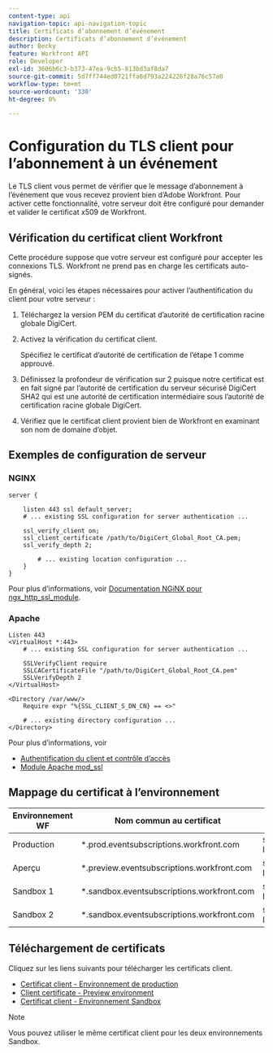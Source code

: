```yaml
---
content-type: api
navigation-topic: api-navigation-topic
title: Certificats d’abonnement d’événement
description: Certificats d’abonnement d’événement
author: Becky
feature: Workfront API
role: Developer
exl-id: 3606b6c3-b373-47ea-9cb5-813bd3af8da7
source-git-commit: 5d7ff744ed0721ffa6d793a224226f28a76c57a0
workflow-type: tm+mt
source-wordcount: '330'
ht-degree: 0%

---
```


# Configuration du TLS client pour l’abonnement à un événement

<!--Configuring Client TLS for Event Subscription
Steps to Verify Workfront's Client Certificate
Examples for Server configuration
NGINX
Apache
Certificate to Environment Mapping
Certificates
Production
Preview
Sandbox 1
Sandbox 2
-->

Le TLS client vous permet de vérifier que le message d’abonnement à l’événement que vous recevez provient bien d’Adobe Workfront. Pour activer cette fonctionnalité, votre serveur doit être configuré pour demander et valider le certificat x509 de Workfront.


## Vérification du certificat client Workfront

Cette procédure suppose que votre serveur est configuré pour accepter les connexions TLS. Workfront ne prend pas en charge les certificats auto-signés.

En général, voici les étapes nécessaires pour activer l’authentification du client pour votre serveur :

1. Téléchargez la version PEM du certificat d’autorité de certification racine globale DigiCert.
1. Activez la vérification du certificat client.

   Spécifiez le certificat d’autorité de certification de l’étape 1 comme approuvé.

1. Définissez la profondeur de vérification sur 2 puisque notre certificat est en fait signé par l’autorité de certification du serveur sécurisé DigiCert SHA2 qui est une autorité de certification intermédiaire sous l’autorité de certification racine globale DigiCert.
1. Vérifiez que le certificat client provient bien de Workfront en examinant son nom de domaine d’objet.

## Exemples de configuration de serveur

### NGINX

```
server {

    listen 443 ssl default_server;
    # ... existing SSL configuration for server authentication ...

    ssl_verify_client on;
    ssl_client_certificate /path/to/DigiCert_Global_Root_CA.pem;
    ssl_verify_depth 2;

        # ... existing location configuration ...
    }
}
```

Pour plus d’informations, voir [Documentation NGiNX pour ngx_http_ssl_module](https://nginx.org/en/docs/http/ngx_http_ssl_module.html).

### Apache

```
Listen 443
<VirtualHost *:443>
    # ... existing SSL configuration for server authentication ...

    SSLVerifyClient require
    SSLCACertificateFile "/path/to/DigiCert_Global_Root_CA.pem"
    SSLVerifyDepth 2
</VirtualHost>

<Directory /var/www/>
    Require expr "%{SSL_CLIENT_S_DN_CN} == <>"

    # ... existing directory configuration ...
</Directory>
```

Pour plus d’informations, voir

* [Authentification du client et contrôle d’accès](https://httpd.apache.org/docs/2.4/ssl/ssl_howto.html#accesscontrol)
* [Module Apache mod_ssl](https://httpd.apache.org/docs/2.4/mod/mod_ssl.html)
 

## Mappage du certificat à l’environnement

| Environnement WF | Nom commun au certificat | Certificate Subject (DN) |
| -- | -- | -- |
| Production | *.prod.eventsubscriptions.workfront.com | subject= /C=US/ST=Utah/L=Lehi/O=Workfront, Inc/CN=*.prod.eventsubscriptions.workfront.com |
| Aperçu | *.preview.eventsubscriptions.workfront.com | subject= /C=US/ST=Utah/L=Lehi/O=Workfront, Inc/CN=*.preview.eventsubscriptions.workfront.com |
| Sandbox 1 | *.sandbox.eventsubscriptions.workfront.com | subject= /C=US/ST=Utah/L=Lehi/O=Workfront, Inc/CN=*.sandbox.eventsubscriptions.workfront.com |
| Sandbox 2 | *.sandbox.eventsubscriptions.workfront.com | subject= /C=US/ST=Utah/L=Lehi/O=Workfront, Inc/CN=*.sandbox.eventsubscriptions.workfront.com |

## Téléchargement de certificats

Cliquez sur les liens suivants pour télécharger les certificats client.

* [Certificat client - Environnement de production](https://cdn.experience.workfront.com/Documentation/Event+Subscriptions/event_subscription_dec_2022_production.crt)
* [Client certificate - Preview environment](https://cdn.experience.workfront.com/Documentation/Event+Subscriptions/event_subscription_dec_2022_preview.crt)
* [Certificat client - Environnement Sandbox](https://cdn.experience.workfront.com/Documentation/Event+Subscriptions/event_subscription_dec_2022_sandboxes.crt)

>[!NOTE]
>
>Vous pouvez utiliser le même certificat client pour les deux environnements Sandbox.
